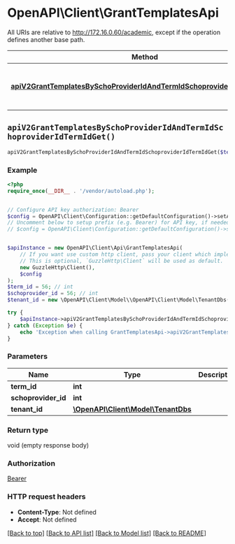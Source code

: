 # OpenAPI\Client\GrantTemplatesApi

All URIs are relative to http://172.16.0.60/academic, except if the operation defines another base path.

| Method | HTTP request | Description |
| ------------- | ------------- | ------------- |
| [**apiV2GrantTemplatesBySchoProviderIdAndTermIdSchoproviderIdTermIdGet()**](GrantTemplatesApi.md#apiV2GrantTemplatesBySchoProviderIdAndTermIdSchoproviderIdTermIdGet) | **GET** /api/v2/GrantTemplates/by-scho-provider-id-and-term-id/{schoproviderId}/{termId} |  |


## `apiV2GrantTemplatesBySchoProviderIdAndTermIdSchoproviderIdTermIdGet()`

```php
apiV2GrantTemplatesBySchoProviderIdAndTermIdSchoproviderIdTermIdGet($term_id, $schoprovider_id, $tenant_id)
```



### Example

```php
<?php
require_once(__DIR__ . '/vendor/autoload.php');


// Configure API key authorization: Bearer
$config = OpenAPI\Client\Configuration::getDefaultConfiguration()->setApiKey('Authorization', 'YOUR_API_KEY');
// Uncomment below to setup prefix (e.g. Bearer) for API key, if needed
// $config = OpenAPI\Client\Configuration::getDefaultConfiguration()->setApiKeyPrefix('Authorization', 'Bearer');


$apiInstance = new OpenAPI\Client\Api\GrantTemplatesApi(
    // If you want use custom http client, pass your client which implements `GuzzleHttp\ClientInterface`.
    // This is optional, `GuzzleHttp\Client` will be used as default.
    new GuzzleHttp\Client(),
    $config
);
$term_id = 56; // int
$schoprovider_id = 56; // int
$tenant_id = new \OpenAPI\Client\Model\\OpenAPI\Client\Model\TenantDbs(); // \OpenAPI\Client\Model\TenantDbs

try {
    $apiInstance->apiV2GrantTemplatesBySchoProviderIdAndTermIdSchoproviderIdTermIdGet($term_id, $schoprovider_id, $tenant_id);
} catch (Exception $e) {
    echo 'Exception when calling GrantTemplatesApi->apiV2GrantTemplatesBySchoProviderIdAndTermIdSchoproviderIdTermIdGet: ', $e->getMessage(), PHP_EOL;
}
```

### Parameters

| Name | Type | Description  | Notes |
| ------------- | ------------- | ------------- | ------------- |
| **term_id** | **int**|  | |
| **schoprovider_id** | **int**|  | |
| **tenant_id** | [**\OpenAPI\Client\Model\TenantDbs**](../Model/.md)|  | [optional] |

### Return type

void (empty response body)

### Authorization

[Bearer](../../README.md#Bearer)

### HTTP request headers

- **Content-Type**: Not defined
- **Accept**: Not defined

[[Back to top]](#) [[Back to API list]](../../README.md#endpoints)
[[Back to Model list]](../../README.md#models)
[[Back to README]](../../README.md)
